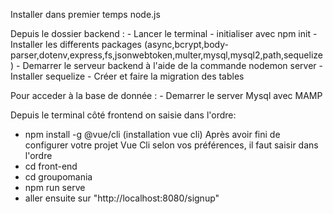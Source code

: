 Installer dans premier temps node.js

Depuis le dossier backend :
	- Lancer le terminal 
	- initialiser avec npm init
	- Installer les differents packages (async,bcrypt,body-parser,dotenv,express,fs,jsonwebtoken,multer,mysql,mysql2,path,sequelize)
	- Demarrer le serveur backend à l'aide de la commande nodemon server
	- Installer sequelize 
	- Créer et faire la migration des tables

Pour acceder à la base de donnée :
	- Demarrer le server Mysql avec MAMP

Depuis le terminal côté frontend on saisie dans l'ordre:

- npm install -g @vue/cli (installation vue cli)
Après avoir fini de configurer votre projet Vue Cli selon vos préférences, il faut saisir dans l'ordre
- cd front-end
- cd groupomania
- npm run serve
- aller ensuite sur "http://localhost:8080/signup"



